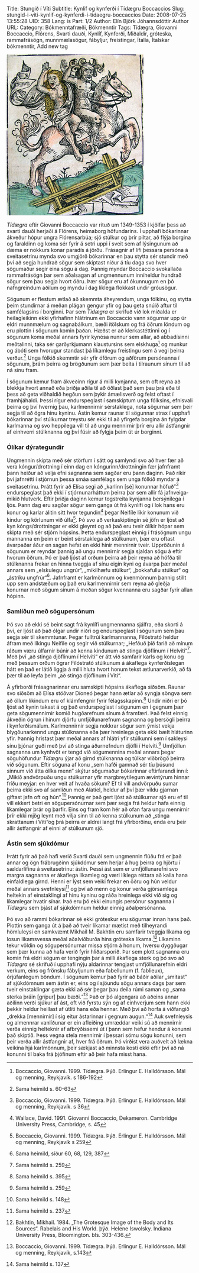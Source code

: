 Title: Stungið í Víti
Subtitle: Kynlíf og kynferði í Tídægru Boccaccios
Slug: stungid-i-viti-kynlif-og-kynferdi-i-tidaegru-boccaccios
Date: 2008-07-25 13:55:28
UID: 358
Lang: is
Part: 1/2
Author: Elín Björk Jóhannsdóttir
Author URL: 
Category: Bókmenntafræði, Bókmenntir
Tags: Tídægra, Giovanni Boccaccio, Flórens, Svarti dauði, Kynlíf, Kynferði, Miðaldir, gróteska, rammafrásögn, munnmælasögur, fábyljur, freistingar, Ítalía, Ítalskar bókmenntir, Add new tag

![Djöfullinn, kona og hestur](devil_3.jpg)

_Tídægra_ eftir Giovanni Boccaccio var rituð um 1349-1353 í kjölfar þess að svarti dauði herjaði á Flórens, heimaborg höfundarins. Í upphafi bókarinnar ákveður hópur ungra Flórensarbúa; sjö stúlkur og þrír piltar, að flýja borgina og faraldinn og koma sér fyrir á setri uppi í sveit sem af lýsingunum að dæma er nokkurs konar paradís á jörðu. Frásagnir af lífi þessara persóna á sveitasetrinu mynda svo umgjörð bókarinnar en þau stytta sér stundir með því að segja hundrað sögur sem skiptast niður á tíu daga svo hver sögumaður segir eina sögu á dag. Þannig myndar Boccaccio svokallaða rammafrásögn þar sem aðalsagan af ungmennunum inniheldur hundrað sögur sem þau segja hvort öðru. Þær sögur eru af ókunnugum en þó nafngreindum aðilum og myndu í dag líklega flokkast undir gróusögur.

Sögunum er flestum ætlað að skemmta áheyrendum, unga fólkinu, og stytta þeim stundirnar á meðan plágan gengur yfir og þau geta snúið aftur til samfélagsins í borginni. Þar sem _Tídægra_ er skrifuð við lok miðalda er heilagleikinn ekki yfirhafinn hlátrinum en Boccaccio vann sögurnar upp úr eldri munnmælum og sagnabálkum, bæði ítölskum og frá öðrum löndum og eru plottin í sögunum komin þaðan. Hæðst er að klerka&shy;stéttinni og í sögunum koma meðal annars fyrir kynósa nunnur sem allar, að abbadísinni meðtalinni, taka sér garðyrkjumann klaustursins sem elskhuga[^1] og munkur og ábóti sem hvorugur standast þá líkamlegu freistingu sem á vegi þeirra verður.[^2] Unga fólkið skemmtir sér yfir óförum og aðförum persónanna í sögunum, þrám þeirra og brögðunum sem þær beita í tilraunum sínum til að ná sínu fram.

Í sögunum kemur fram ákveðinn rígur á milli kynjanna, sem oft reyna að blekkja hvort annað eða þriðja aðila til að öðlast það sem þau þrá eða til þess að geta viðhaldið hegðun sem þykir ámælisverð og felst oftast í framhjáhaldi. Þessi rígur endurspeglast í samskiptum unga fólksins, efnisvali þeirra og því hvernig þau, karlmennirnir sérstaklega, nota sögurnar sem þeir segja til að ögra hinu kyninu. Ástin kemur raunar til sögunnar strax í upphafi bókarinnar því stúlkurnar treystu sér ekki til að yfirgefa borgina án fylgdar karlmanna og svo heppilega vill til að ungu mennirnir þrír eru allir ástfangnir af einhverri stúlknanna og því fúsir að fylgja þeim út úr borginni.

### Ólíkar dýrategundir

Ungmennin skipta með sér störfum í sátt og samlyndi svo að hver fær að vera kóngur/drottning í einn dag en kóngurinn/drottningin fær jafnframt þann heiður að velja efni sagnanna sem sagðar eru þann daginn. Það ríkir því jafnrétti í stjórnun þessa smáa samfélags sem unga fólkið myndar á sveita&shy;setrinu. Þrátt fyrir að Elísa segi að „karlinn [sé] konunnar höfuð”[^3] endur&shy;speglast það ekki í stjórnunar&shy;háttum þeirra þar sem allir fá jafn&shy;veiga&shy;mikið hlutverk. Eftir þriðja daginn kemur togstreita kynjanna bersýnilega í ljós. Þann dag eru sagðar sögur sem ganga út frá kynlífi og í lok hans eru konur og karlar álitin sitt hvor tegundin[^4] þegar Neifíle líkir konunum við kindur og körlunum við úlfa[^5]. Þó svo að verka&shy;skiptingin sé jöfn er ljóst að kyn kóngs/drottningar er ekki gleymt og að það eru tveir ólíkir hópar sem skipta með sér stjórn hópsins. Þetta endurspeglast einnig í frásögnum ungu mannanna en þeim er beint sérstaklega að stúlkunum, þær eru oftast ávarpaðar áður en sagan hefst en ekki hinir mennirnir tveir. Uppröðunin á sögunum er reyndar þannig að ungu mennirnir segja sjaldan sögu á eftir hvorum öðrum. Þó er það ljóst af orðum þeirra að þeir reyna að höfða til stúlknanna frekar en hinna tveggja af sínu eigin kyni og ávarpa þær meðal annars sem „elskulegu ungrúr“, „mikilhæfu stúlkur“, „þokkafullu stúlkur“ og „ástríku ungfrúr“[^6]. Jafnframt er karlmönnum og kvenmönnum þannig stillt upp sem andstæðum og það eru karlmennirnir sem reyna að gleðja konurnar með sögum sínum á meðan sögur kvennanna eru sagðar fyrir allan hópinn.

### Samlíðun með sögupersónum
Þó svo að ekki sé beint sagt frá kynlífi ungmennanna sjálfra, eða skorti á því, er ljóst að það ólgar undir niðri og endurspeglast í sögunum sem þau segja sér til skemmtunar. Þegar fulltrúi karlmannanna, Fílóstrató heldur áfram með líkingu Neifíle og segir við stúlkurnar; „Hefðuð þið farið að mínum ráðum væru úlfarnir búnir að kenna kindunum að stinga djöflinum í Helvíti“[^7]. Með því „að stinga djöflinum í Helvíti“ er átt við samfarir karls og konu og með þessum orðum ögrar Fílóstrató stúlkunum á ákaflega kyn&shy;ferðis&shy;legan hátt en það er látið liggja á milli hluta hvort honum tekst ætlunar&shy;verkið, að fá þær til að leyfa þeim „að stinga djöflinum í Víti“.

Á yfirborði frá&shy;sagnarinnar eru samskipti hópsins ákaflega siðsöm. Raunar svo siðsöm að Elísa stöðvar Díoneó þegar hann ætlar að syngja söngva sem að öllum líkindum eru of klámfengnir fyrir félagsskapinn.[^8] Undir niðri er þó ljóst að kynin takast á og það endurspeglast í sögunum en í gegnum þær geta sögumennirnir komið hugðarefnum sínum á framfæri. Það felst einnig ákveðin ögrun í hinum djörfu umfjöllunar&shy;efnum sagnanna og bersögli þeirra í kyn&shy;ferðis&shy;málum. Karlmennirnir segja nokkrar sögur sem ýmist vekja blygðunar&shy;kennd ungu stúlknanna eða þær hreinlega geta ekki bælt hláturinn yfir. Þannig hristast þær meðal annars af hlátri yfir stúlkunni sem í sakleysi sínu þjónar guði með því að stinga áðurnefndum djöfli í Helvíti.[^9] Umfjöllun sagnanna um kynhvöt er tengd við sögumennina meðal annars þegar söguhöfundur _Tídægru_ ýjar að girnd stúlknanna og túlkar viðbrögð þeirra við sögunum. Eftir söguna af konu „sem hafði gamnað sér tíu þúsund sinnum við átta ólíka menn“ skýtur sögumaður bókarinnar eftirfarandi inn í: „Mikið andvörpuðu ungu stúlkurnar yfir marg&shy;breyti&shy;legum ævintýrum hinnar fríðu meyjar: en hver veit af hvaða sökum? Ef til vill andvörpuðu sumar þeirra ekki svo af samlíðun með Alatíel, heldur af því þær vildu gjarnan giftast jafn oft og hún“.[^10] Þannig er það gert ljóst að stúlkurnar sjö eru ef til vill ekkert betri en sögu&shy;persónurnar sem þær segja frá heldur hafa einnig líkamlegar þrár og þarfir. Eins og fram kom hér að ofan fara ungu mennirnir þrír ekki mjög leynt með vilja sinn til að kenna stúlkunum að „stinga skrattanum í Víti“og þrá þeirra er aldrei langt frá yfirborðinu, enda eru þeir allir ástfangnir af einni af stúlkunum sjö.

### Ástin sem sjúkdómur
Þrátt fyrir að það hafi verið Svarti dauði sem ungmennin flúðu frá er það annar og ögn frábrugðinn sjúkdómur sem herjar á hug þeirra og hjörtu í sældarlífinu á sveita&shy;setrinu: ástin. Þessi ást sem er um&shy;fjöllunar&shy;efni svo margra sagnanna er ákaflega líkamleg og væri líklega réttara að kalla hana einfaldlega girnd. Henni er lýst sem veiki frekar en öðru og hún veldur meðal annars svefn&shy;leysi[^11] og því að menn og konur verða gjörsamlega heltekin af einstaklingi af hinu kyninu og ráða hreinlega ekki við sig og líkamlegar hvatir sínar. Það eru þó ekki einungis persónur sagnanna í _Tídægru_ sem þjást af sjúkdómnum heldur einnig aðal&shy;persónanna.

Þó svo að rammi bókarinnar sé ekki gróteskur eru sögurnar innan hans það. Plottin sem ganga út á það að tveir líkamar mætist með tilheyrandi hömluleysi en samkvæmt Mikhail M. Bakhtin eru samfarir tveggja líkama og losun líkamsvessa meðal aðalviðburða hins gróteska líkama.[^12] Líkaminn tekur völdin og sögu&shy;persónurnar missa stjórn á honum, hversu dyggðugar sem þær kunna að hafa verið fyrir hliðarsporið. Þar sem plott sagnanna eru komin frá eldri sögum er tengingin þar á milli ákaflega sterk og þó svo að _Tídægra_ sé skrifuð í upphafi nýju aldarinnar tengjast umfjöllunar&shy;efnin eldri verkum, eins og frönsku fábyljunum eða fabellunum (f. fablieux), órjúfanlegum böndum. Í sögunum kemur það fyrir að báðir aðilar „smitast“ af sjúkdómnum sem ástin er, eins og í sjöundu sögu annars dags þar sem tveir einstaklingar gæta ekki að sér þegar þau deila rúmi saman og „sama sterka þráin [grípur] þau bæði.“[^13] Það er þó algengara að aðeins annar aðilinn verði sjúkur af ást, oft við fyrstu sýn og af einhverjum sem hann ekki þekkir heldur heillast af útliti hans eða hennar. Með því að horfa á viðfangið „drekka [mennirnir] í sig eitur ástarinnar í gegnum augun.“[^14] Auk svefnleysis og almennrar vanlíðunar er ein afleiðing umræddar veiki sú að mennirnir verða einnig helteknir af afbrýðis&shy;semi út í þann sem hefur hendur á konunni það skiptið. Þess vegna stela mennirnir í þessari sömu sögu konunni, sem þeir verða allir ástfangnir af, hver frá öðrum. Þó virðist vera auðvelt að lækna veikina hjá karlmönnum, þeir sækjast að minnsta kosti ekki eftir því að ná konunni til baka frá þjófinum eftir að þeir hafa misst hana.

[^1]: Boccaccio, Giovanni. 1999. Tídægra. Þýð. Erlingur E. Halldórsson. Mál og menning, Reykjavík. s 186-192
[^2]: Sama heimild s. 60-63
[^3]: Boccaccio, Giovanni. 1999. Tídægra. Þýð. Erlingur E. Halldórsson. Mál og menning, Reykjavík. s 36
[^4]: Wallace, David. 1991. Giovanni Boccaccio, Dekameron. Cambridge University Press, Cambridge, s. 45
[^5]: Boccaccio, Giovanni. 1999. Tídægra. Þýð. Erlingur E. Halldórsson. Mál og menning, Reykjavík s 259
[^6]: Sama heimild, síður 60, 68, 129, 387
[^7]: Sama heimild s. 259
[^8]: Sama heimild s. 395
[^9]: Sama heimild s. 259
[^10]: Sama heimild s. 148
[^11]: Sama heimild s. 237
[^12]: Bakhtin, Mikhail. 1984. „The Grotesque Image of the Body and Its Sources“. Rabelais and His World. þýð. Helene Iswolsky. Indiana University Press, Bloomington. bls. 303-436.
[^13]: Boccaccio, Giovanni. 1999. Tídægra. Þýð. Erlingur E. Halldórsson. Mál og menning, Reykjavík, s.143
[^14]: Sama heimild s. 137
